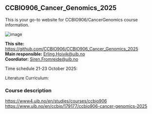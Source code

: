 ## CCBIO906_Cancer_Genomics_2025

This is your go-to website for CCBIO906/CancerGenomics course information. 
    
![image](https://github.com/CCBIO906/CCBIO906_CancerGenomics_2023/assets/147002279/74e24652-2f04-43ac-baa0-dc2616ccf58e)

**This site:** https://github.com/CCBIO906/CCBIO906_Cancer_Genomics_2025        
**Main responsible:** Erling.Hoivik@uib.no    
**Coordiator:** Siren.Fromreide@uib.no   

Time schedule 21-23 October 2025:  

Literature Curriculum:

### Course description
https://www4.uib.no/en/studies/courses/ccbio906     
https://www.uib.no/en/ccbio/179177/ccbio906-cancer-genomics-2025      

   

